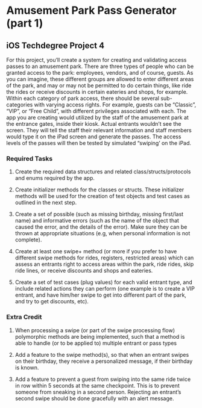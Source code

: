 # Amusement Park Pass Generator (part 1)

## iOS Techdegree Project 4

For this project, you’ll create a system for creating and validating access passes to an amusement park.
There are three types of people who can be granted access to the park: employees, vendors, and of course, guests.
As you can imagine, these different groups are allowed to enter different areas of the park, and may or may not be permitted to do certain things, like ride the rides or receive discounts in certain eateries and shops, for example.
Within each category of park access, there should be several sub-categories with varying access rights.
For example, guests can be “Classic”, “VIP”, or “Free Child”, with different privileges associated with each.
The app you are creating would utilized by the staff of the amusement park at the entrance gates, inside their kiosk.
Actual entrants wouldn’t see the screen. They will tell the staff their relevant information and staff members would type it on the iPad screen and generate the passes. The access levels of the passes will then be tested by simulated “swiping’ on the iPad. 


### Required Tasks

1. Create the required data structures and related class/structs/protocols and enums required by the app.

2. Create initializer methods for the classes or structs. These initializer methods will be used for the creation of test objects and test cases as outlined in the next step.

3. Create a set of possible (such as missing birthday, missing first/last name) and informative errors (such as the name of the object that caused the error, and the details of the error). Make sure they can be thrown at appropriate situations (e.g, when personal information is not complete). 

4. Create at least one swipe+ method (or more if you prefer to have different swipe methods for rides, registers, restricted areas) which can assess an entrants right to access areas within the park, ride rides, skip ride lines, or receive discounts and shops and eateries.

5. Create a set of test cases (plug values) for each valid entrant type, and include related actions they can perform (one example is to create a VIP entrant, and have him/her swipe to get into different part of the park, and try to get discounts, etc).

### Extra Credit

1. When processing a swipe (or part of the swipe processing flow) polymorphic methods are being implemented, such that a method is able to handle (or to be applied to) multiple entrant or pass types

2. Add a feature to the swipe method(s), so that when an entrant swipes on their birthday, they receive a personalized message, if their birthday is known.

3. Add a feature to prevent a guest from swiping into the same ride twice in row within 5 seconds at the same checkpoint. This is to prevent someone from sneaking in a second person. Rejecting an entrant’s second swipe should be done gracefully with an alert message.
